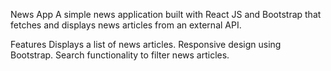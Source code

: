 News App
A simple news application built with React JS and Bootstrap that fetches and displays news articles from an external API.

Features
Displays a list of news articles.
Responsive design using Bootstrap.
Search functionality to filter news articles.
